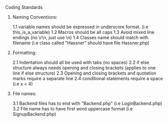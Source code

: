 Coding Standards

1. Naming Conventions:

    1.1 variable names should be expressed in underscore format. (i.e this_is_a_variable)
    1.2 Macros should be all caps
    1.3 Avoid mixed line endings (no \r\n, just use \n)
    1.4 Classes name should match with filename (i.e class called "Hassner" should have file Hassner.php)

2. Formatting:

    2.1 Indentation should all be used with tabs (no spaces)
    2.2 if else structure always needs opening and closing brackets (applies to one line if else structure)
    2.3 Opening and closing brackets and quotation marks require a separate line
    2.4 conditional statements require a space (i.e x < 4)

3. File names:

    3.1 Backend files has to end with "Backend.php" (i.e LoginBackend.php)
    3.2 File name has to have first word uppercase format (i.e SignupBackend.php)
